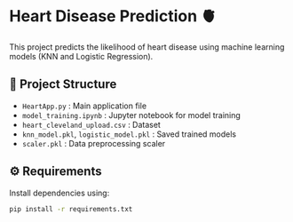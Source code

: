 # Heart Disease Prediction 🫀

This project predicts the likelihood of heart disease using machine learning models (KNN and Logistic Regression).

## 📂 Project Structure
- `HeartApp.py` : Main application file
- `model_training.ipynb` : Jupyter notebook for model training
- `heart_cleveland_upload.csv` : Dataset
- `knn_model.pkl`, `logistic_model.pkl` : Saved trained models
- `scaler.pkl` : Data preprocessing scaler

## ⚙️ Requirements
Install dependencies using:

```bash
pip install -r requirements.txt
